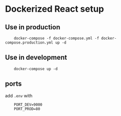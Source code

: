 # Dockerized React setup

## Use in production
```
    docker-compose -f docker-compose.yml -f docker-compose.production.yml up -d
```

## Use in development
```
    docker-compose up -d
```
## ports
add `.env` with

```
    PORT_DEV=9000
    PORT_PROD=80
```
